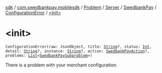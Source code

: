 [sdk](../../../../../index.md) / [com.swedbankpay.mobilesdk](../../../../index.md) / [Problem](../../../index.md) / [Server](../../index.md) / [SwedbankPay](../index.md) / [ConfigurationError](index.md) / [&lt;init&gt;](./-init-.md)

# &lt;init&gt;

`ConfigurationError(raw: JsonObject, title: `[`String`](https://kotlinlang.org/api/latest/jvm/stdlib/kotlin/-string/index.html)`?, status: `[`Int`](https://kotlinlang.org/api/latest/jvm/stdlib/kotlin/-int/index.html)`, detail: `[`String`](https://kotlinlang.org/api/latest/jvm/stdlib/kotlin/-string/index.html)`?, instance: `[`String`](https://kotlinlang.org/api/latest/jvm/stdlib/kotlin/-string/index.html)`?, action: `[`SwedbankPayAction`](../../../../-swedbank-pay-action.md)`?, problems: `[`List`](https://kotlinlang.org/api/latest/jvm/stdlib/kotlin.collections/-list/index.html)`<`[`SwedbankPaySubproblem`](../../../../-swedbank-pay-subproblem/index.md)`>)`

There is a problem with your merchant configuration.

